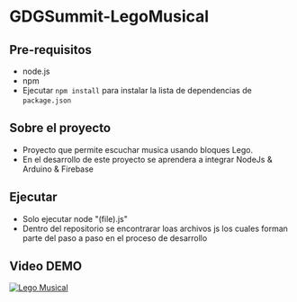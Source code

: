 # GDGSummit-LegoMusical

Pre-requisitos
-------------
- node.js
- npm
- Ejecutar `npm install` para instalar la lista de dependencias de `package.json`


Sobre el proyecto
-------------
- Proyecto que permite escuchar musica usando bloques Lego.
- En el desarrollo de este proyecto se aprendera a integrar NodeJs & Arduino & Firebase 
   
Ejecutar
-------------
- Solo ejecutar node "(file).js"
- Dentro del repositorio se encontrarar loas archivos js los cuales forman parte del paso a paso en el proceso de desarrollo

Video DEMO
-------------  
[![Lego Musical](http://img.youtube.com/vi/dPlEU16eJOA/0.jpg)](http://www.youtube.com/watch?v=dPlEU16eJOA "GDG Nodejs LEGO Musical ")

